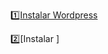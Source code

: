 :one:[Instalar Wordpress](https://github.com/kikeloppez/Server-LAMP/edit/main/contenido/cinco.md)

:two:[Instalar ]
